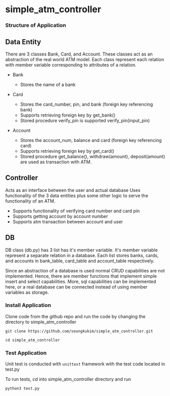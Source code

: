 # simple_atm_controller

### Structure of Application

## Data Entity
There are 3 classes Bank, Card, and Account. These classes act as an abstraction of the real world ATM model.
Each class represent each relation with member variable corresponding to attributes of a relation.

- Bank
  - Stores the name of a bank
  
- Card
  - Stores the card_number, pin, and bank (foreign key referencing bank)
  - Supports retrieving foreign key by get_bank()
  - Stored procedure verify_pin is supported verify_pin(input_pin)
  
- Account
  - Stores the account_num, balance and card (foreign key referencing card)
  - Supports retrieving foreign key by get_card()
  - Stored procedure get_balance(), withdraw(amount), deposit(amount) are used as transaction with ATM.
  
  
## Controller
Acts as an interface between the user and actual database
Uses functionality of the 3 data entities plus some other logic
to serve the functionality of an ATM.

- Supports functionality of verifying card number and card pin
- Supports getting account by account number
- Supports atm transaction between account and user


## DB
DB class (db.py) has 3 list has it's member variable.
It's member variable represent a separate relation in a database.
Each list stores banks, cards, and accounts in bank_table, card_table and account_table respectively.

Since an abstraction of a database is used normal CRUD capabilities are not implemented.
Hence, there are member functions that implement simple insert and select capabilities.
More, sql capabilities can be implemented here, or a real database can be connected
instead of using member variables as storage.

### Install Application
Clone code from the github repo and run the code by changing the directory to simple_atm_controller

```code
git clone https://github.com/seungkukim/simple_atm_controller.git

cd simple_atm_controller
```

### Test Application
Unit test is conducted with `unittest` framework with
the test code located in test.py

To run tests, cd into simple_atm_controller directory and run 

```code
python3 test.py
```
